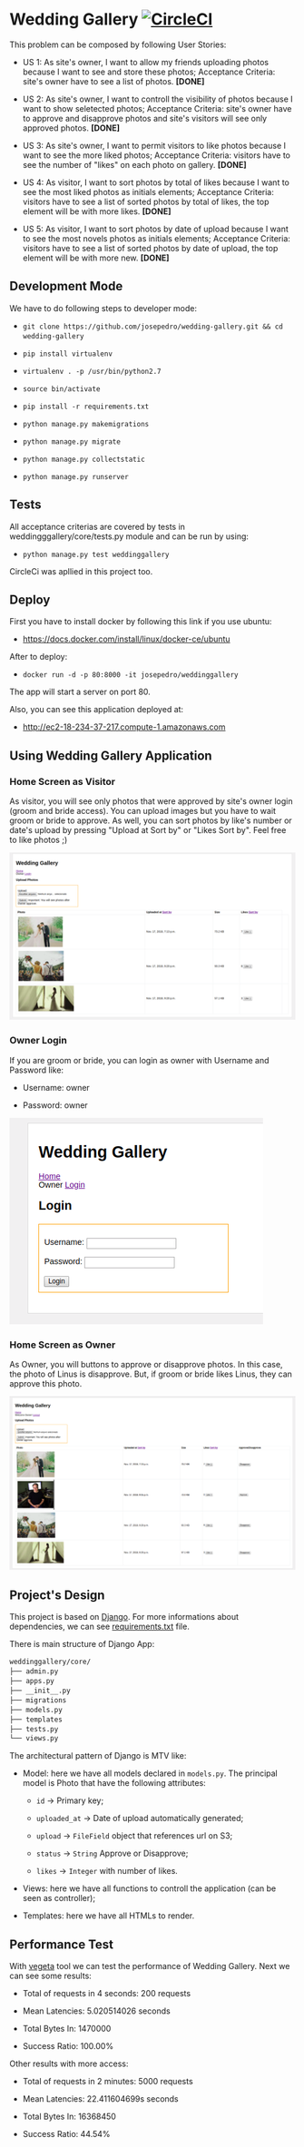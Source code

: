 # Wedding Gallery [![CircleCI](https://circleci.com/gh/josepedro/wedding-gallery/tree/master.svg?style=svg)](https://circleci.com/gh/josepedro/wedding-gallery/tree/master)

This problem can be composed by following User Stories:

- US 1: As site's owner, I want to allow my friends uploading photos because I want to see and store these photos; Acceptance Criteria: site's owner have to see a list of photos. **[DONE]**

- US 2: As site's owner, I want to controll the visibility of photos because I want to show seletected photos; Acceptance Criteria: site's owner have to approve and disapprove photos and site's visitors will see only approved photos. **[DONE]**

- US 3: As site's owner, I want to permit visitors to like photos because I want to see the more liked photos; Acceptance Criteria: visitors have to see the number of "likes" on each photo on gallery. **[DONE]**

- US 4: As visitor, I want to sort photos by total of likes because I want to see the most liked photos as initials elements; Acceptance Criteria: visitors have to see a list of sorted photos by total of likes, the top element will be with more likes. **[DONE]**

- US 5: As visitor, I want to sort photos by date of upload because I want to see the most novels photos as initials elements; Acceptance Criteria: visitors have to see a list of sorted photos by date of upload, the top element will be with more new. **[DONE]**

## Development Mode

We have to do following steps to developer mode:

- ```git clone https://github.com/josepedro/wedding-gallery.git && cd wedding-gallery```

- ```pip install virtualenv```

- ```virtualenv . -p /usr/bin/python2.7```

- ```source bin/activate```

- ```pip install -r requirements.txt```

- ```python manage.py makemigrations```

- ```python manage.py migrate```

- ```python manage.py collectstatic```

- ```python manage.py runserver```

## Tests

All acceptance criterias are covered by tests in weddingggallery/core/tests.py module and can be run by using:

- ```python manage.py test weddinggallery```

CircleCi was apllied in this project too.

## Deploy

First you have to install docker by following this link if you use ubuntu:

- https://docs.docker.com/install/linux/docker-ce/ubuntu

After to deploy:

- ```docker run -d -p 80:8000 -it josepedro/weddinggallery```

The app will start a server on port 80. 

Also, you can see this application deployed at:

- http://ec2-18-234-37-217.compute-1.amazonaws.com

## Using Wedding Gallery Application

### Home Screen as Visitor

As visitor, you will see only photos that were approved by site's owner login (groom and bride access). 
You can upload images but you have to wait groom or bride to approve. 
As well, you can sort photos by like's number or date's upload by pressing "Upload at Sort by" or "Likes Sort by".
Feel free to like photos ;)

![Home Screen](images_demo/visitor_home.png)

### Owner Login

If you are groom or bride, you can login as owner with Username and Password like:

- Username: owner

- Password: owner  

![Owner Login](images_demo/login_screen.png)

### Home Screen as Owner

As Owner, you will buttons to approve or disapprove photos.
In this case, the photo of Linus is disapprove. But, if groom or bride likes Linus, they can approve this photo.  

![Owner Login](images_demo/home_screen_owner.png)

## Project's Design

This project is based on [Django](https://www.djangoproject.com/). For more informations about dependencies, we can see [requirements.txt](https://raw.githubusercontent.com/josepedro/wedding-gallery/master/requirements.txt) file.

There is main structure of Django App: 

```bash
weddinggallery/core/
├── admin.py
├── apps.py
├── __init__.py
├── migrations
├── models.py
├── templates
├── tests.py
└── views.py
```

The architectural pattern of Django is MTV like:

* Model: here we have all models declared in ```models.py```. The principal model is Photo that have the following attributes: 

	* ```id``` -> Primary key; 

	* ```uploaded_at``` -> Date of upload automatically generated; 

	* ```upload``` -> ```FileField``` object that references url on S3;

	* ```status``` -> ```String``` Approve or Disapprove;

	* ```likes``` -> ```Integer``` with number of likes.

* Views: here we have all functions to controll the application (can be seen as controller); 

* Templates: here we have all HTMLs to render.  

## Performance Test

With [vegeta](https://github.com/tsenart/vegeta) tool we can test the performance of Wedding Gallery. Next we can see some results:

* Total of requests in 4 seconds: 200 requests

* Mean Latencies: 5.020514026 seconds

* Total Bytes In: 1470000

* Success Ratio: 100.00%

Other results with more access:

* Total of requests in 2 minutes: 5000 requests

* Mean Latencies: 22.411604699s seconds

* Total Bytes In: 16368450

* Success Ratio: 44.54%

